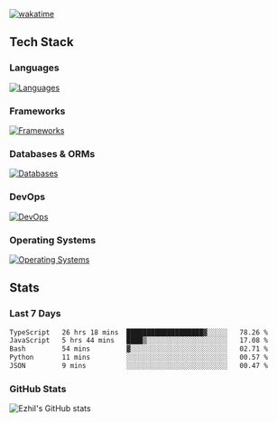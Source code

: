 [![wakatime](https://wakatime.com/badge/user/e780b5d2-6a76-4fde-a594-4ff159327ad3.svg)](https://wakatime.com/@e780b5d2-6a76-4fde-a594-4ff159327ad3)

## Tech Stack

### Languages

[![Languages](https://skillicons.dev/icons?i=python,java,kotlin,javascript,typescript,php,go,rust&theme=dark)](https://skillicons.dev)

### Frameworks

[![Frameworks](https://skillicons.dev/icons?i=react,next,tailwind,express,flask,jquery,bootstrap&theme=dark)](https://skillicons.dev)

### Databases & ORMs

[![Databases](https://skillicons.dev/icons?i=mysql,postgres,mongodb,prisma&theme=dark)](https://skillicons.dev)

### DevOps

[![DevOps](https://skillicons.dev/icons?i=aws,azure,gcp,cloudflare,vercel,docker,git,github,githubactions,nginx&theme=dark)](https://skillicons.dev)

### Operating Systems

[![Operating Systems](https://skillicons.dev/icons?i=windows,ubuntu&theme=dark)](https://skillicons.dev)

## Stats

### Last 7 Days

<!--START_SECTION:waka-->

```txt
TypeScript   26 hrs 18 mins  ███████████████████▓░░░░░   78.26 %
JavaScript   5 hrs 44 mins   ████▒░░░░░░░░░░░░░░░░░░░░   17.08 %
Bash         54 mins         ▓░░░░░░░░░░░░░░░░░░░░░░░░   02.71 %
Python       11 mins         ░░░░░░░░░░░░░░░░░░░░░░░░░   00.57 %
JSON         9 mins          ░░░░░░░░░░░░░░░░░░░░░░░░░   00.47 %
```

<!--END_SECTION:waka-->

### GitHub Stats

![Ezhil's GitHub stats](https://github-readme-stats.vercel.app/api?username=ezhil56x&theme=dark&show_icons=true)
